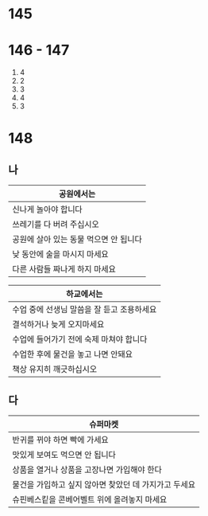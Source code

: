 # 145
# 146 - 147
1. 4
2. 2
3. 3
4. 4
5. 3
# 148
## 나

| 공원에서는                  |
| ---------------------- |
| 신나게 놀아야 합니다            |
| 쓰레기를 다 버려 주십시오         |
| 공원에 살아 있는 동물 먹으면 안 됩니다 |
| 낮 동안에 술을 마시지 마세요       |
| 다른 사람들 짜나게 하지 마세요      |

| 하교에서는                    |
| ------------------------ |
| 수업 중에 선생님 말씀을 잘 듣고 조용하세요 |
| 결석하거나 늦게 오지마세요           |
| 수업에 들어가기 전에 숙제 마쳐야 합니다   |
| 수업한 후에 물건을 놓고 나면 안돼요     |
| 책상 유지히 깨긋하십시오            |
## 다
| 슈퍼마켓                           |
| ------------------------------ |
| 반귀를 뀌야 하면 빡에 가세요 |
| 맛있게 보여도 먹으면 안 됩니다 |
| 상품을 열거나 상품을 고장나면 가입해야 한다 |
| 물건을 가입하고 싶지 않아면 찾았던 데 가지가고 두세요 |
| 슈핀베스킽을 콘베어벨트 위에 올려놓지 마세요 |